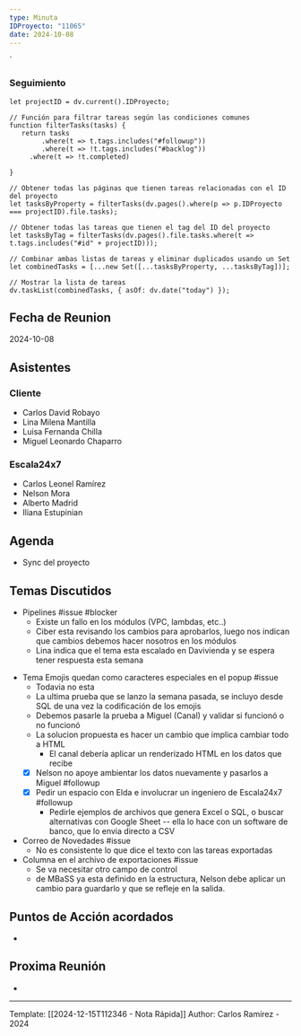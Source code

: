 ```yaml
---
type: Minuta
IDProyecto: "11065"
date: 2024-10-08
---
```

`

### Seguimiento

```dataviewjs
let projectID = dv.current().IDProyecto;

// Función para filtrar tareas según las condiciones comunes
function filterTasks(tasks) {
   return tasks
        .where(t => t.tags.includes("#followup"))
        .where(t => !t.tags.includes("#backlog"))
     .where(t => !t.completed)
        
}

// Obtener todas las páginas que tienen tareas relacionadas con el ID del proyecto
let tasksByProperty = filterTasks(dv.pages().where(p => p.IDProyecto === projectID).file.tasks);

// Obtener todas las tareas que tienen el tag del ID del proyecto
let tasksByTag = filterTasks(dv.pages().file.tasks.where(t => t.tags.includes("#id" + projectID)));

// Combinar ambas listas de tareas y eliminar duplicados usando un Set
let combinedTasks = [...new Set([...tasksByProperty, ...tasksByTag])];

// Mostrar la lista de tareas
dv.taskList(combinedTasks, { asOf: dv.date("today") });
 ```
## Fecha de Reunion
2024-10-08

## Asistentes

### Cliente
* Carlos David Robayo
* Lina Milena Mantilla
* Luisa Fernanda Chilla
* Miguel Leonardo Chaparro
### Escala24x7
- Carlos Leonel Ramírez
-  Nelson Mora
- Alberto Madrid
- Iliana Estupinian

## Agenda
* Sync del proyecto
## Temas Discutidos
- Pipelines #issue #blocker 
	- Existe un fallo en los módulos (VPC, lambdas, etc..)
	- Ciber esta revisando los cambios para aprobarlos, luego nos indican que cambios debemos hacer nosotros en los módulos
	- Lina indica que el tema esta escalado en Davivienda y se espera tener respuesta esta semana
*  Tema Emojis quedan como caracteres especiales en el popup #issue
	* Todavia no esta
	* La ultima prueba que se lanzo la semana pasada, se incluyo desde SQL de una vez la codificación de los emojis
	* Debemos pasarle la prueba a Miguel (Canal) y validar si funcionó o no funcionó
	* La solucion propuesta es hacer un cambio que implica cambiar todo a HTML
		* El canal debería aplicar un renderizado HTML en los datos que recibe
	* [x] Nelson no apoye ambientar los datos nuevamente y pasarlos a Miguel #followup
	* [x] Pedir un espacio con Elda e involucrar un ingeniero de Escala24x7 #followup
		* Pedirle ejemplos de archivos que genera Excel o SQL, o buscar alternativas con Google Sheet -- ella lo hace con un software de banco, que lo envia directo a CSV 
*  Correo de Novedades #issue
	* No es consistente lo que dice el texto con las tareas exportadas
* Columna en el archivo de exportaciones #issue 
	* Se va necesitar otro campo de control
	* de MBaSS ya esta definido en la estructura, Nelson debe aplicar un cambio para guardarlo y que se refleje en la salida.



## Puntos de Acción acordados
- 

## Proxima Reunión
*   

---
Template: [[2024-12-15T112346 - Nota Rápida]]
Author: Carlos Ramírez - 2024
